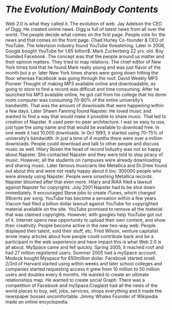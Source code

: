 # **_The Evolution/ MainBody Contents_**

Web 2.0 is what they called it. The evolution of web. Jay Adelson the CEO of Digg. He created online news. Digg is full of latest news from all over the world. The people decide what comes on the first page. People vote for the news and that comes on the front page. Chad Hurley Co-founder & CEO of YouTube. The television industry found YouTube threatening. Later in 2006, Google bought YouTube for 1.65 billion$. Mark Zuckerberg 22 yrs. old. Boy founded Facebook. The concept was that the people around us matter and their opinion matters. They tried to map relations. The chief editor of New York times told that he found Mark really young and was just flavor of the month but a yr. later New York times shares were going down hitting the floor whereas Facebook was going through the roof. David Weekly MP3 Pioneer Thought of making MP3 available online and downloadable, as going to store to find a record was difficult and time consuming. After he launched his MP3 available online, he got call from his college that his dorm room computer was consuming 70-80% of the entire university’s bandwidth. That was the amount of downloads that were happening within a few days. Later Shawn Fanning found Napster. He loved music and wanted to find a way that would make it possible to share music. That led to creation of Napster. It used peer-to-peer architecture. I was so easy to use, just type the song name and that would be available to download free. In one week it had 10,000 downloads. In Oct 1993, it started using 70-75% of university’s bandwidth. In just a time of 4 months there were over a million downloads. People could download and talk to other people and discuss music as well. Hilary Rosen the head of record Industry was not so happy about Napster. She contacted Napster and they were told to stop piracy of music. However, all the students on campuses were already downloading and sharing music. Later famous musicians like Metallica and Dr.Drew found out about this and were not really happy about it too. 300000 people who were already using Napster. People were smashing Metallica records. Napster bloomed after that even more. Hilary and RIAA filed a lawsuit against Napster for copyrights. July 2001 Napster had to be shut down immediately. It encouraged Steve jobs to create iTunes, which charged 99cents per song. YouTube has become a sensation within a few years. Viacom had filed a billion dollar lawsuit against YouTube for copyrighted material available on the site. YouTube promised to remove all the material that was claimed copyrights. However, with googles help YouTube got out of it. Internet opens new opportunity to upload their own content, and show their creativity. People become active in the new two-way web. People displayed their talent, sold their stuff, etc. Fred Wilson, venture capitalist wrote many articles about how people could contribute back and be a participant in the web experience and have impact this is what Web 2.0 is all about. MySpace came and fell quickly. Spring 2005, it reached roof and had 27 million registered users. Summer 2005 had a mySpace account. Modock bought Myspace for 650million dollar. Facebook started small. 2/3rd of Harvard started using within weeks and later school colleges and companies started requesting access it grew from 10 million to 50 million users and doubles every 6 months. He wanted to create an ultimate relationships map. He wanted to create social Graph. There was a competition of Facebook and mySpace.Craglaist had all the news of the world places to buy, sell, jobs, services, shops everything and it made the newspaper bosses uncomfortable. Jimmy Whales Founder of Wikipedia made an online encyclopedia.
